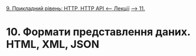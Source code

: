[9.  Прикладний рівень: HTTP, HTTP API <--   ](9.md) [Лекції](README.md) [   --> 11. ](11.md)

# 10. Формати представлення даних. HTML, XML, JSON